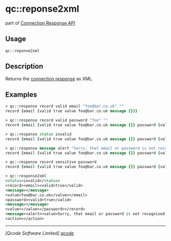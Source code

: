 qc::reponse2xml
===========

part of [Connection Response API](../response_api.md)

Usage
-----
`qc::reponse2xml`

Description
-----------
Returns the [connection response](../connection-response.md) as XML.
 

Examples
--------
```tcl
> qc::response record valid email "foo@bar.co.uk" ""
record {email {valid true value foo@bar.co.uk message {}}}

> qc::response record valid password "foo" ""
record {email {valid true value foo@bar.co.uk message {}} password {valid true value {foo} message {}}}

> qc::response status invalid
record {email {valid true value foo@bar.co.uk message {}} password {valid true value {} message {}}} status invalid

> qc::response message alert "Sorry, that email or password is not recognised."
record {email {valid true value foo@bar.co.uk message {}} password {valid true value {} message {}}} status invalid message {alert {value {Sorry, that email or password is not recognised.}}}

> qc::response record sensitive password
record {email {valid true value foo@bar.co.uk message {}} password {valid true value {} message {} sensitive true}} status invalid message {alert {value {Sorry, that email or password is not recognised.}}}

> qc::response2xml
<status>invalid</status>
<record><email><valid>true</valid>
<message></message>
<value>foo@bar.co.uk</value></email>
<password><valid>true</valid>
<message></message>
<value></value></password></record>
<message><alert><value>Sorry, that email or password is not recognised.</value></alert></message>
<action></action>
```

----------------------------------
*[Qcode Software Limited] [qcode]*

[qcode]: http://www.qcode.co.uk "Qcode Software"